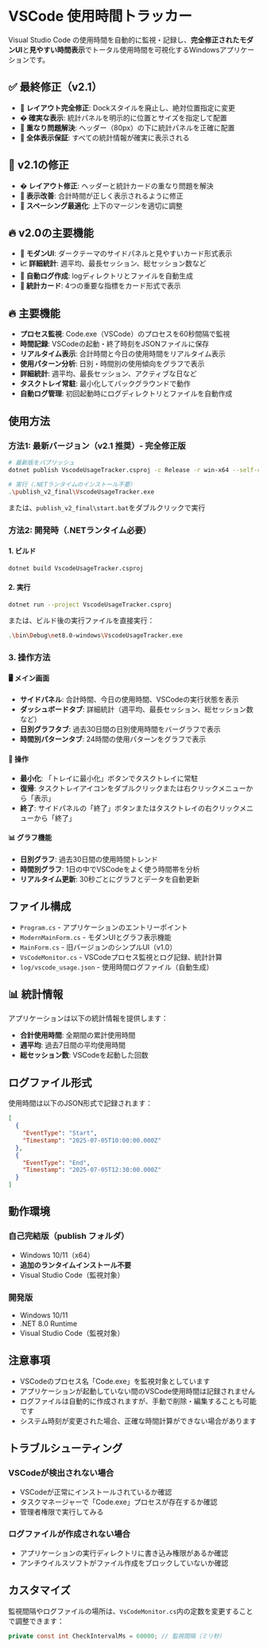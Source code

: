 # VSCode 使用時間トラッカー

Visual Studio Code の使用時間を自動的に監視・記録し、**完全修正されたモダンUI**と**見やすい時間表示**でトータル使用時間を可視化するWindowsアプリケーションです。

## ✅ 最終修正（v2.1）

- **🎯 レイアウト完全修正**: Dockスタイルを廃止し、絶対位置指定に変更
- **� 確実な表示**: 統計パネルを明示的に位置とサイズを指定して配置
- **🔧 重なり問題解決**: ヘッダー（80px）の下に統計パネルを正確に配置
- **📱 全体表示保証**: すべての統計情報が確実に表示される

## 🎉 v2.1の修正

- **� レイアウト修正**: ヘッダーと統計カードの重なり問題を解決
- **📱 表示改善**: 合計時間が正しく表示されるように修正
- **🎨 スペーシング最適化**: 上下のマージンを適切に調整

## 🔥 v2.0の主要機能

- **🎨 モダンUI**: ダークテーマのサイドパネルと見やすいカード形式表示
- **📈 詳細統計**: 週平均、最長セッション、総セッション数など
- **📁 自動ログ作成**: logディレクトリとファイルを自動生成
- **🎯 統計カード**: 4つの重要な指標をカード形式で表示

## 🔥 主要機能

- **プロセス監視**: Code.exe（VSCode）のプロセスを60秒間隔で監視
- **時間記録**: VSCodeの起動・終了時刻をJSONファイルに保存
- **リアルタイム表示**: 合計時間と今日の使用時間をリアルタイム表示
- **使用パターン分析**: 日別・時間別の使用傾向をグラフで表示
- **詳細統計**: 週平均、最長セッション、アクティブな日など
- **タスクトレイ常駐**: 最小化してバックグラウンドで動作
- **自動ログ管理**: 初回起動時にログディレクトリとファイルを自動作成

## 使用方法

### 方法1: 最新バージョン（v2.1 推奨）- 完全修正版
```bash
# 最新版をパブリッシュ
dotnet publish VscodeUsageTracker.csproj -c Release -r win-x64 --self-contained true -p:PublishSingleFile=true -o publish_v2_final

# 実行（.NETランタイムのインストール不要）
.\publish_v2_final\VscodeUsageTracker.exe
```

または、`publish_v2_final\start.bat`をダブルクリックで実行

### 方法2: 開発時（.NETランタイム必要）

#### 1. ビルド
```bash
dotnet build VscodeUsageTracker.csproj
```

#### 2. 実行
```bash
dotnet run --project VscodeUsageTracker.csproj
```

または、ビルド後の実行ファイルを直接実行：
```bash
.\bin\Debug\net8.0-windows\VscodeUsageTracker.exe
```

### 3. 操作方法

#### 🖥️ メイン画面
- **サイドパネル**: 合計時間、今日の使用時間、VSCodeの実行状態を表示
- **ダッシュボードタブ**: 詳細統計（週平均、最長セッション、総セッション数など）
- **日別グラフタブ**: 過去30日間の日別使用時間をバーグラフで表示
- **時間別パターンタブ**: 24時間の使用パターンをグラフで表示

#### 🔄 操作
- **最小化**: 「トレイに最小化」ボタンでタスクトレイに常駐
- **復帰**: タスクトレイアイコンをダブルクリックまたは右クリックメニューから「表示」
- **終了**: サイドパネルの「終了」ボタンまたはタスクトレイの右クリックメニューから「終了」

#### 📊 グラフ機能
- **日別グラフ**: 過去30日間の使用時間トレンド
- **時間別グラフ**: 1日の中でVSCodeをよく使う時間帯を分析
- **リアルタイム更新**: 30秒ごとにグラフとデータを自動更新

## ファイル構成

- `Program.cs` - アプリケーションのエントリーポイント
- `ModernMainForm.cs` - モダンUIとグラフ表示機能
- `MainForm.cs` - 旧バージョンのシンプルUI（v1.0）
- `VsCodeMonitor.cs` - VSCodeプロセス監視とログ記録、統計計算
- `log/vscode_usage.json` - 使用時間ログファイル（自動生成）

## 📊 統計情報

アプリケーションは以下の統計情報を提供します：

- **合計使用時間**: 全期間の累計使用時間
- **週平均**: 過去7日間の平均使用時間
- **総セッション数**: VSCodeを起動した回数


## ログファイル形式

使用時間は以下のJSON形式で記録されます：

```json
[
  {
    "EventType": "Start",
    "Timestamp": "2025-07-05T10:00:00.000Z"
  },
  {
    "EventType": "End", 
    "Timestamp": "2025-07-05T12:30:00.000Z"
  }
]
```

## 動作環境

### 自己完結版（publish フォルダ）
- Windows 10/11（x64）
- **追加のランタイムインストール不要**
- Visual Studio Code（監視対象）

### 開発版
- Windows 10/11
- .NET 8.0 Runtime
- Visual Studio Code（監視対象）

## 注意事項

- VSCodeのプロセス名「Code.exe」を監視対象としています
- アプリケーションが起動していない間のVSCode使用時間は記録されません
- ログファイルは自動的に作成されますが、手動で削除・編集することも可能です
- システム時刻が変更された場合、正確な時間計算ができない場合があります

## トラブルシューティング

### VSCodeが検出されない場合
- VSCodeが正常にインストールされているか確認
- タスクマネージャーで「Code.exe」プロセスが存在するか確認
- 管理者権限で実行してみる

### ログファイルが作成されない場合
- アプリケーションの実行ディレクトリに書き込み権限があるか確認
- アンチウイルスソフトがファイル作成をブロックしていないか確認

## カスタマイズ

監視間隔やログファイルの場所は、`VsCodeMonitor.cs`内の定数を変更することで調整できます：

```csharp
private const int CheckIntervalMs = 60000; // 監視間隔（ミリ秒）
```
